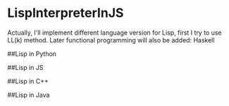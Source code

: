 # LispInterpreterInJS
Actually, I'll implement different language version for Lisp, first I try to use LL(k) method.
Later functional programming will also be added: Haskell

##Lisp in Python

##Lisp in JS

##Lisp in C++

##Lisp in Java

